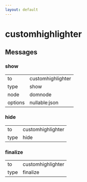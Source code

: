 ```yaml
---
layout: default
---
```


# customhighlighter #

## Messages ##

### show ###

<table>

<tr>
<td>to</td>
<td>customhighlighter</td>
</tr>

<tr>
<td>type</td>
<td>show</td>
</tr>

<tr>
<td>node</td>
<td>domnode</td>
</tr>

<tr>
<td>options</td>
<td>nullable:json</td>
</tr>

</table>

### hide ###

<table>

<tr>
<td>to</td>
<td>customhighlighter</td>
</tr>

<tr>
<td>type</td>
<td>hide</td>
</tr>

</table>

### finalize ###

<table>

<tr>
<td>to</td>
<td>customhighlighter</td>
</tr>

<tr>
<td>type</td>
<td>finalize</td>
</tr>

</table>
